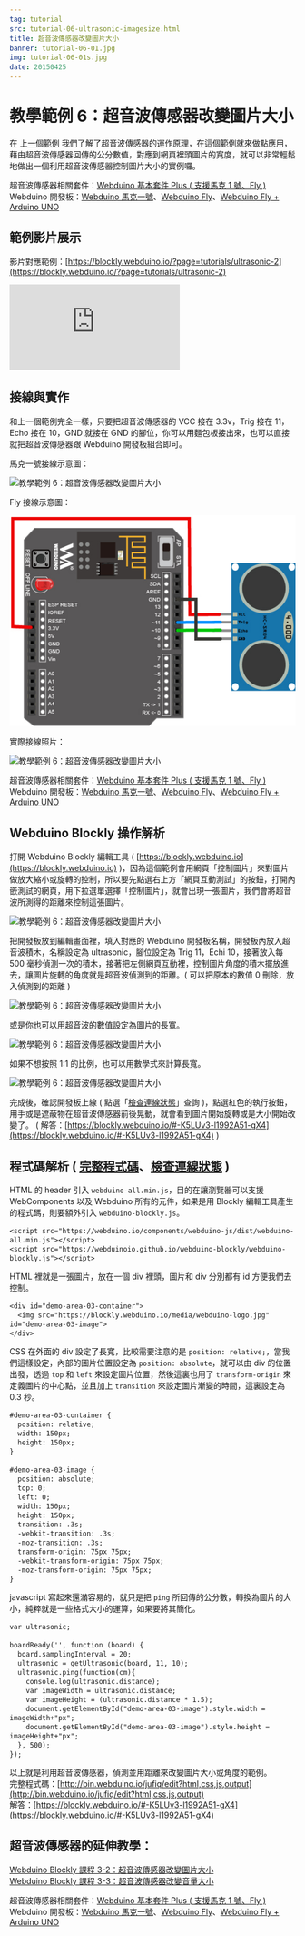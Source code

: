 ```yaml
---
tag: tutorial
src: tutorial-06-ultrasonic-imagesize.html
title: 超音波傳感器改變圖片大小
banner: tutorial-06-01.jpg
img: tutorial-06-01s.jpg
date: 20150425
---
```


<!-- @@master  = ../../_layout.html-->

<!-- @@block  =  meta-->

<title>教學範例 6：超音波傳感器改變圖片大小 :::: Webduino = Web × Arduino</title>

<meta name="description" content="我們了解了超音波傳感器的運作原理，在這個 Webduino 的範例就來做點應用，藉由超音波傳感器回傳的公分數值，對應到網頁裡頭圖片的寬度，就可以非常輕鬆地做出一個利用超音波傳感器控制圖片大小的實例囉。">

<meta itemprop="description" content="我們了解了超音波傳感器的運作原理，在這個 Webduino 的範例就來做點應用，藉由超音波傳感器回傳的公分數值，對應到網頁裡頭圖片的寬度，就可以非常輕鬆地做出一個利用超音波傳感器控制圖片大小的實例囉。">

<meta property="og:description" content="我們了解了超音波傳感器的運作原理，在這個 Webduino 的範例就來做點應用，藉由超音波傳感器回傳的公分數值，對應到網頁裡頭圖片的寬度，就可以非常輕鬆地做出一個利用超音波傳感器控制圖片大小的實例囉。">

<link rel="canonical" href="https://tutorials.webduino.io/zh-tw/docs/useful/sensor/ultrasonic-imagesize.html">

<meta property="og:title" content="教學範例 6：超音波傳感器改變圖片大小" >

<meta property="og:url" content="https://webduino.io/tutorials/tutorial-06-ultrasonic-imagesize.html">

<meta property="og:image" content="https://webduino.io/img/tutorials/tutorial-06-01s.jpg">

<meta itemprop="image" content="https://webduino.io/img/tutorials/tutorial-06-01s.jpg">

<include src="../_include-tutorials.html"></include>

<!-- @@close-->

<!-- @@block  =  preAndNext-->

<include src="../_include-tutorials-content.html"></include>

<!-- @@close-->



<!-- @@block  =  tutorials-->
# 教學範例 6：超音波傳感器改變圖片大小

在 [上一個範例](tutorial-05-ultrasonic.html) 我們了解了超音波傳感器的運作原理，在這個範例就來做點應用，藉由超音波傳感器回傳的公分數值，對應到網頁裡頭圖片的寬度，就可以非常輕鬆地做出一個利用超音波傳感器控制圖片大小的實例囉。

<div class="buy-this">
	<span>超音波傳感器相關套件：<a href="https://webduino.io/buy/webduino-package-plus.html" target="_blank">Webduino 基本套件 Plus ( 支援馬克 1 號、Fly )</a></span>
	<span>Webduino 開發板：<a href="https://webduino.io/buy/component-webduino-v1.html" target="_blank">Webduino 馬克一號</a>、<a href="https://webduino.io/buy/component-webduino-fly.html" target="_blank">Webduino Fly</a>、<a href="https://webduino.io/buy/component-webduino-uno-fly.html" target="_blank">Webduino Fly + Arduino UNO</a></span>
</div>

## 範例影片展示

影片對應範例：[https://blockly.webduino.io/?page=tutorials/ultrasonic-2](https://blockly.webduino.io/?page=tutorials/ultrasonic-2)  

<iframe class="youtube" src="https://www.youtube.com/embed/NXJ3xmqHm8o" frameborder="0" allowfullscreen></iframe>

## 接線與實作

和上一個範例完全一樣，只要把超音波傳感器的 VCC 接在 3.3v，Trig 接在 11，Echo 接在 10，GND 就接在 GND 的腳位，你可以用麵包板接出來，也可以直接就把超音波傳感器跟 Webduino 開發板組合即可。

馬克一號接線示意圖：

![教學範例 6：超音波傳感器改變圖片大小](../img/tutorials/tutorial-06-02.jpg)

Fly 接線示意圖：

![教學範例 6：超音波傳感器改變圖片大小](../img/tutorials/tutorial-06-02-fly.jpg)

實際接線照片：

![教學範例 6：超音波傳感器改變圖片大小](../img/tutorials/tutorial-06-03.jpg)

<div class="buy-this">
	<span>超音波傳感器相關套件：<a href="https://webduino.io/buy/webduino-package-plus.html" target="_blank">Webduino 基本套件 Plus ( 支援馬克 1 號、Fly )</a></span>
	<span>Webduino 開發板：<a href="https://webduino.io/buy/component-webduino-v1.html" target="_blank">Webduino 馬克一號</a>、<a href="https://webduino.io/buy/component-webduino-fly.html" target="_blank">Webduino Fly</a>、<a href="https://webduino.io/buy/component-webduino-uno-fly.html" target="_blank">Webduino Fly + Arduino UNO</a></span>
</div>


## Webduino Blockly 操作解析

打開 Webduino Blockly 編輯工具 ( [https://blockly.webduino.io](https://blockly.webduino.io) )，因為這個範例會用網頁「控制圖片」來對圖片做放大縮小或旋轉的控制，所以要先點選右上方「網頁互動測試」的按鈕，打開內嵌測試的網頁，用下拉選單選擇「控制圖片」，就會出現一張圖片，我們會將超音波所測得的距離來控制這張圖片。

![教學範例 6：超音波傳感器改變圖片大小](../img/tutorials/tutorial-06-04.jpg)

把開發板放到編輯畫面裡，填入對應的 Webduino 開發板名稱，開發板內放入超音波積木，名稱設定為 ultrasonic，腳位設定為 Trig 11，Echi 10，接著放入每 500 毫秒偵測一次的積木，接著把左側網頁互動裡，控制圖片角度的積木擺放進去，讓圖片旋轉的角度就是超音波偵測到的距離。( 可以把原本的數值 0 刪除，放入偵測到的距離 )

![教學範例 6：超音波傳感器改變圖片大小](../img/tutorials/tutorial-06-05.jpg)

或是你也可以用超音波的數值設定為圖片的長寬。

![教學範例 6：超音波傳感器改變圖片大小](../img/tutorials/tutorial-06-06.jpg)

如果不想按照 1:1 的比例，也可以用數學式來計算長寬。

![教學範例 6：超音波傳感器改變圖片大小](../img/tutorials/tutorial-06-07.jpg)

完成後，確認開發板上線 ( 點選「[檢查連線狀態](https://webduino.io/device.html)」查詢 )，點選紅色的執行按鈕，用手或是遮蔽物在超音波傳感器前後晃動，就會看到圖片開始旋轉或是大小開始改變了。
( 解答：[https://blockly.webduino.io/#-K5LUv3-l1992A51-gX4](https://blockly.webduino.io/#-K5LUv3-l1992A51-gX4) )

## 程式碼解析 ( [完整程式碼](http://bin.webduino.io/jufiq/edit?html,css,js,output)、[檢查連線狀態](https://webduino.io/device.html) )

HTML 的 header 引入 `webduino-all.min.js`，目的在讓瀏覽器可以支援 WebComponents 以及 Webduino 所有的元件，如果是用 Blockly 編輯工具產生的程式碼，則要額外引入 `webduino-blockly.js`。

	<script src="https://webduino.io/components/webduino-js/dist/webduino-all.min.js"></script>
	<script src="https://webduinoio.github.io/webduino-blockly/webduino-blockly.js"></script>

HTML 裡就是一張圖片，放在一個 div 裡頭，圖片和 div 分別都有 id 方便我們去控制。

	<div id="demo-area-03-container">
	  <img src="https://blockly.webduino.io/media/webduino-logo.jpg" id="demo-area-03-image">
	</div>

CSS 在外面的 div 設定了長寬，比較需要注意的是 `position: relative;`，當我們這樣設定，內部的圖片位置設定為 `position: absolute`，就可以由 div 的位置出發，透過 `top` 和 `left` 來設定圖片位置，然後這裏也用了 `transform-origin` 來定義圖片的中心點，並且加上 `transition` 來設定圖片漸變的時間，這裏設定為 0.3 秒。

	#demo-area-03-container {
	  position: relative;
	  width: 150px;
	  height: 150px;
	}

	#demo-area-03-image {
	  position: absolute;
	  top: 0;
	  left: 0;
	  width: 150px;
	  height: 150px;
	  transition: .3s;
	  -webkit-transition: .3s;
	  -moz-transition: .3s;
	  transform-origin: 75px 75px;
	  -webkit-transform-origin: 75px 75px;
	  -moz-transform-origin: 75px 75px;
	}

javascript 寫起來還滿容易的，就只是把 `ping` 所回傳的公分數，轉換為圖片的大小，純粹就是一些格式大小的運算，如果要將其簡化。

	var ultrasonic;

	boardReady('', function (board) {
	  board.samplingInterval = 20;
	  ultrasonic = getUltrasonic(board, 11, 10);
	  ultrasonic.ping(function(cm){
	    console.log(ultrasonic.distance);
	    var imageWidth = ultrasonic.distance;
	    var imageHeight = (ultrasonic.distance * 1.5);
	    document.getElementById("demo-area-03-image").style.width = imageWidth+"px";
	    document.getElementById("demo-area-03-image").style.height = imageHeight+"px";
	  }, 500);
	});

以上就是利用超音波傳感器，偵測並用距離來改變圖片大小或角度的範例。  
完整程式碼：[http://bin.webduino.io/jufiq/edit?html,css,js,output](http://bin.webduino.io/jufiq/edit?html,css,js,output)  
解答：[https://blockly.webduino.io/#-K5LUv3-l1992A51-gX4](https://blockly.webduino.io/#-K5LUv3-l1992A51-gX4)

## 超音波傳感器的延伸教學：

[Webduino Blockly 課程 3-2：超音波傳感器改變圖片大小](https://blockly.webduino.io/?lang=zh-hant&page=tutorials/ultrasonic-2#-JvS-qZVOxcFtjlMhYlP)  
[Webduino Blockly 課程 3-3：超音波傳感器改變音量大小](https://blockly.webduino.io/?lang=zh-hant&page=tutorials/ultrasonic-3#-JvS09LhPCGEY4M1-juO) 

<div class="buy-this">
	<span>超音波傳感器相關套件：<a href="https://webduino.io/buy/webduino-package-plus.html" target="_blank">Webduino 基本套件 Plus ( 支援馬克 1 號、Fly )</a></span>
	<span>Webduino 開發板：<a href="https://webduino.io/buy/component-webduino-v1.html" target="_blank">Webduino 馬克一號</a>、<a href="https://webduino.io/buy/component-webduino-fly.html" target="_blank">Webduino Fly</a>、<a href="https://webduino.io/buy/component-webduino-uno-fly.html" target="_blank">Webduino Fly + Arduino UNO</a></span>
</div>







<!-- @@close-->